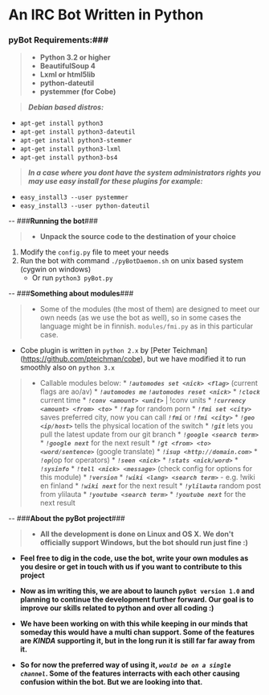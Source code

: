 An IRC Bot Written in Python
==

### **pyBot Requirements:**###
>  * **Python 3.2 or higher**
>  * **BeautifulSoup 4**
>  * **Lxml or html5lib**
>  * **python-dateutil**
>  * **pystemmer (for Cobe)**

> _**Debian based distros:**_
   * `apt-get install python3`
   * `apt-get install python3-dateutil`
   * `apt-get install python3-stemmer`
   * `apt-get install python3-lxml`
   * `apt-get install python3-bs4`

> _**In a case where you dont have the system administrators 
  rights you may use easy install for these plugins
  for example:**_
   * `easy_install3 --user pystemmer`
   * `easy_install3 --user python-dateutil`

--
###**Running the bot**###

> * **Unpack the source code to the destination of your choice**
  1. Modify the `config.py` file to meet your needs
  2. Run the bot with command `./pyBotDaemon.sh` on unix based system (cygwin on windows)
     + Or run `python3 pyBot.py`
     
-- 
###**Something about modules**###


> * Some of the modules (the most of them) are designed to meet our own needs (as we use the bot as well), so in some cases the language might be in finnish. `modules/fmi.py` as in this particular case.
* Cobe plugin is written in `python 2.x` by [Peter Teichman] (https://github.com/pteichman/cobe), but we have modified it to run smoothly also on `python 3.x`

> * Callable modules below:
    * **_`!automodes set <nick> <flag>`_** (current flags are ao/av)
      * **_`!automodes me`_** **_`!automodes reset <nick>`_**
    * **_`!clock`_** current time
    * **_`!conv <amount> <unit>`_** | !conv units
    * **_`!currency <amount> <from> <to>`_**
    * **_`!fap`_** for random porn
    * **_`!fmi set <city>`_** saves preferred city, now you can call **_`!fmi`_** or **_`!fmi <city>`_**
    * **_`!geo <ip/host>`_** tells the physical location of the switch
    * **_`!git`_** lets you pull the latest update from our git branch
    * **_`!google <search term>`_**
      * **_`!google next`_** for the next result
    * **_`!gt <from> <to> <word/sentence>`_** (google translate)
    * **_`!isup <http://domain.com>`_**
    * **_`!op`_**(op for operators)
    * **_`!seen <nick>`_**
    * **_`!stats <nick/word>`_**
    * **_`!sysinfo`_**
    * **_`!tell <nick> <message>`_** (check config for options for this module)
    * **_`!version`_**
    * **_`!wiki <lang> <search term>`_** - e.g. !wiki en finland
      * **_`!wiki next`_** for the next result 
    * **_`!ylilauta`_** random post from ylilauta
    * **_`!youtube <search term>`_**
      * **_`!youtube next`_** for the next result

--
###**About the pyBot project**###

> * **All the development is done on Linux and OS X. We don't officially support Windows, but the bot should run just fine :)**
>
* **Feel free to dig in the code, use the bot, write your own modules as you desire or get in touch with us if you want to contribute to this project**
>
* **Now as im writing this, we are about to launch `pyBot version 1.0` and planning to continue the development further forward. Our goal is to improve our skills related to python and over all coding :)**
>
* **We have been working on with this while keeping in our minds that someday this would have a multi chan support. Some of the features are _KINDA_ supporting it, but in the long run it is still far far away from it.**
>
* **So for now the preferred way of using it, _`would be on a single channel`_. Some of the features interracts with each other causing confusion within the bot. But we are looking into that.**
